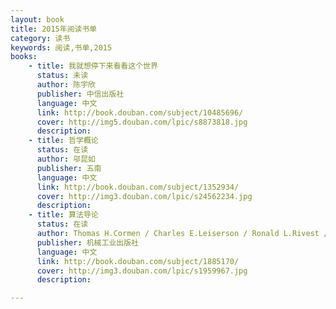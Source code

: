 ```yaml
---
layout: book
title: 2015年阅读书单
category: 读书
keywords: 阅读,书单,2015
books: 
    - title: 我就想停下来看看这个世界 
      status: 未读
      author: 陈宇欣
      publisher: 中信出版社
      language: 中文
      link: http://book.douban.com/subject/10485696/
      cover: http://img5.douban.com/lpic/s8873818.jpg
      description:
    - title: 哲学概论 
      status: 在读
      author: 邬昆如
      publisher: 五南 
      language: 中文
      link: http://book.douban.com/subject/1352934/
      cover: http://img3.douban.com/lpic/s24562234.jpg
      description:
    - title: 算法导论
      status: 在读
      author: Thomas H.Cormen / Charles E.Leiserson / Ronald L.Rivest / Clifford Stein
      publisher: 机械工业出版社
      language: 中文
      link: http://book.douban.com/subject/1885170/
      cover: http://img3.douban.com/lpic/s1959967.jpg
      description:

---
```

